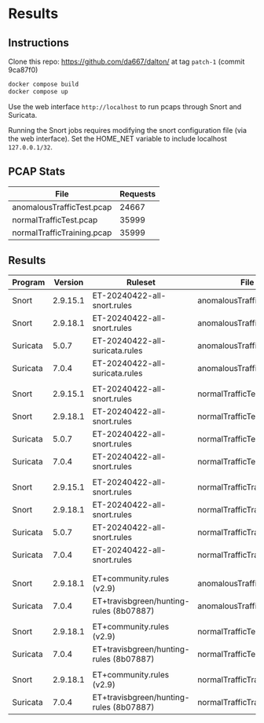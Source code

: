 # Results

## Instructions

Clone this repo: https://github.com/da667/dalton/ at tag `patch-1` (commit
9ca87f0)

```bash
docker compose build
docker compose up
```

Use the web interface `http://localhost` to run pcaps through Snort and Suricata.

Running the Snort jobs requires modifying the snort configuration file (via the
web interface). Set the HOME_NET variable to include localhost `127.0.0.1/32`.

## PCAP Stats

| File | Requests |
| ---- | -------- |
| anomalousTrafficTest.pcap   | 24667 |
| normalTrafficTest.pcap      | 35999 |
| normalTrafficTraining.pcap  | 35999 |

## Results

| Program    | Version     | Ruleset                                 | File                          | Alerts |
| ---------- | ----------- | --------------------------------------- | ----------------------------- | ------ |
| Snort      | 2.9.15.1    | ET-20240422-all-snort.rules             | anomalousTrafficTest.pcap     | 1664 |
| Snort      | 2.9.18.1    | ET-20240422-all-snort.rules             | anomalousTrafficTest.pcap     | 1664 |
| Suricata   | 5.0.7       | ET-20240422-all-suricata.rules          | anomalousTrafficTest.pcap     | 1081 |
| Suricata   | 7.0.4       | ET-20240422-all-suricata.rules          | anomalousTrafficTest.pcap     | 1081 |
|  |  |  |  |  |
| Snort      | 2.9.15.1    | ET-20240422-all-snort.rules             | normalTrafficTest.pcap        | 5 |
| Snort      | 2.9.18.1    | ET-20240422-all-snort.rules             | normalTrafficTest.pcap        | 5 |
| Suricata   | 5.0.7       | ET-20240422-all-snort.rules             | normalTrafficTest.pcap        | 5 |
| Suricata   | 7.0.4       | ET-20240422-all-snort.rules             | normalTrafficTest.pcap        | 5 |
|  |  |  |  |  |
| Snort      | 2.9.15.1    | ET-20240422-all-snort.rules             | normalTrafficTraining.pcap    | 0 |
| Snort      | 2.9.18.1    | ET-20240422-all-snort.rules             | normalTrafficTraining.pcap    | 0 |
| Suricata   | 5.0.7       | ET-20240422-all-snort.rules             | normalTrafficTraining.pcap    | 0 |
| Suricata   | 7.0.4       | ET-20240422-all-snort.rules             | normalTrafficTraining.pcap    | 0 |
|  |  |  |  |  |
|  |  |  |  |  |
| Snort      | 2.9.18.1    | ET+community.rules (v2.9)               | anomalousTrafficTest.pcap     | 1664 |
| Suricata   | 7.0.4       | ET+travisbgreen/hunting-rules (8b07887) | anomalousTrafficTest.pcap     | 1089 |
|  |  |  |  |  |
| Snort      | 2.9.18.1    | ET+community.rules (v2.9)               | normalTrafficTest.pcap        | 5 |
| Suricata   | 7.0.4       | ET+travisbgreen/hunting-rules (8b07887) | normalTrafficTest.pcap        | 9 |
|  |  |  |  |  |
| Snort      | 2.9.18.1    | ET+community.rules (v2.9)               | normalTrafficTraining.pcap    | 0 |
| Suricata   | 7.0.4       | ET+travisbgreen/hunting-rules (8b07887) | normalTrafficTraining.pcap    | 4 |
